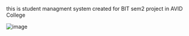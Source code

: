 this is student managment system created for BIT sem2 project in AVID College

![image](https://user-images.githubusercontent.com/34932208/65276009-557a9e80-db40-11e9-9bad-39eaa6a4fa08.png)


